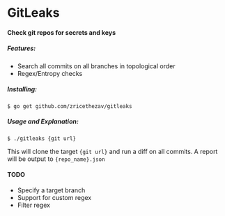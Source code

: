 # GitLeaks
#### Check git repos for secrets and keys

##### Features:
 * Search all commits on all branches in topological order
 * Regex/Entropy checks

##### Installing:
```
$ go get github.com/zricethezav/gitleaks
```

##### Usage and Explanation: 

```
$ ./gitleaks {git url}
```
This will clone the target `{git url}` and run a diff on all commits. A report will be output to `{repo_name}.json`

#### TODO
- Specify a target branch
- Support for custom regex
- Filter regex
